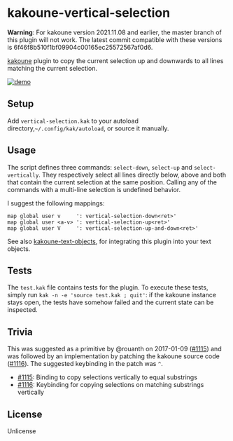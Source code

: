 # kakoune-vertical-selection

**Warning**: For kakoune version 2021.11.08 and earlier, the master branch of this plugin will not work. The latest commit compatible with these versions is 6f46f8b510f1bf09904c00165ec25572567af0d6.

[kakoune](http://kakoune.org) plugin to copy the current selection up and downwards to all lines matching the current selection.

[![demo](https://asciinema.org/a/138331.png)](https://asciinema.org/a/138331)

## Setup

Add `vertical-selection.kak` to your autoload directory,`~/.config/kak/autoload`, or source it manually.

## Usage

The script defines three commands: `select-down`, `select-up` and `select-vertically`. They respectively select all lines directly below, above and both that contain the current selection at the same position.
Calling any of the commands with a multi-line selection is undefined behavior.


I suggest the following mappings:
```
map global user v     ': vertical-selection-down<ret>'
map global user <a-v> ': vertical-selection-up<ret>'
map global user V     ': vertical-selection-up-and-down<ret>'
```

See also [kakoune-text-objects](https://github.com/Delapouite/kakoune-text-objects), for integrating this plugin into your text objects.

## Tests

The `test.kak` file contains tests for the plugin. To execute these tests, simply run `kak -n -e 'source test.kak ; quit'`: if the kakoune instance stays open, the tests have somehow failed and the current state can be inspected.

## Trivia

This was suggested as a primitive by @rouanth on 2017-01-09
([#1115](https://github.com/mawww/kakoune/issues/1115))
and was followed by an implementation by patching the kakoune source code
([#1116](https://github.com/mawww/kakoune/pull/1116)).
The suggested keybinding in the patch was `^`.

* [#1115](https://github.com/mawww/kakoune/issues/1115): Binding to copy selections vertically to equal substrings
* [#1116](https://github.com/mawww/kakoune/pull/1116): Keybinding for copying selections on matching substrings vertically


## License

Unlicense
